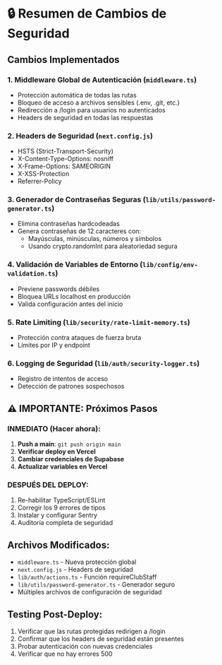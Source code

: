 # 🔒 Resumen de Cambios de Seguridad

## Cambios Implementados

### 1. **Middleware Global de Autenticación** (`middleware.ts`)
- Protección automática de todas las rutas
- Bloqueo de acceso a archivos sensibles (.env, .git, etc.)
- Redirección a /login para usuarios no autenticados
- Headers de seguridad en todas las respuestas

### 2. **Headers de Seguridad** (`next.config.js`)
- HSTS (Strict-Transport-Security)
- X-Content-Type-Options: nosniff
- X-Frame-Options: SAMEORIGIN
- X-XSS-Protection
- Referrer-Policy

### 3. **Generador de Contraseñas Seguras** (`lib/utils/password-generator.ts`)
- Elimina contraseñas hardcodeadas
- Genera contraseñas de 12 caracteres con:
  - Mayúsculas, minúsculas, números y símbolos
  - Usando crypto.randomInt para aleatoriedad segura

### 4. **Validación de Variables de Entorno** (`lib/config/env-validation.ts`)
- Previene passwords débiles
- Bloquea URLs localhost en producción
- Valida configuración antes del inicio

### 5. **Rate Limiting** (`lib/security/rate-limit-memory.ts`)
- Protección contra ataques de fuerza bruta
- Límites por IP y endpoint

### 6. **Logging de Seguridad** (`lib/auth/security-logger.ts`)
- Registro de intentos de acceso
- Detección de patrones sospechosos

## ⚠️ IMPORTANTE: Próximos Pasos

### INMEDIATO (Hacer ahora):
1. **Push a main**: `git push origin main`
2. **Verificar deploy en Vercel**
3. **Cambiar credenciales de Supabase**
4. **Actualizar variables en Vercel**

### DESPUÉS DEL DEPLOY:
1. Re-habilitar TypeScript/ESLint
2. Corregir los 9 errores de tipos
3. Instalar y configurar Sentry
4. Auditoría completa de seguridad

## Archivos Modificados:
- `middleware.ts` - Nueva protección global
- `next.config.js` - Headers de seguridad
- `lib/auth/actions.ts` - Función requireClubStaff
- `lib/utils/password-generator.ts` - Generador seguro
- Múltiples archivos de configuración de seguridad

## Testing Post-Deploy:
1. Verificar que las rutas protegidas redirigen a /login
2. Confirmar que los headers de seguridad están presentes
3. Probar autenticación con nuevas credenciales
4. Verificar que no hay errores 500